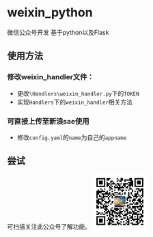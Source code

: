 # weixin_python
微信公众号开发
基于python以及Flask
## 使用方法

### 修改weixin_handler文件：
- 更改`\Handlers\weixin_handler.py`下的`TOKEN`
- 实现`Handlers`下的`weixin_handler`相关方法

### 可直接上传至新浪sae使用
- 修改`config.yaml`的`name`为自己的`appname`

## 尝试
可扫描关注此公众号了解功能。
![](OnHomeward.jpg)